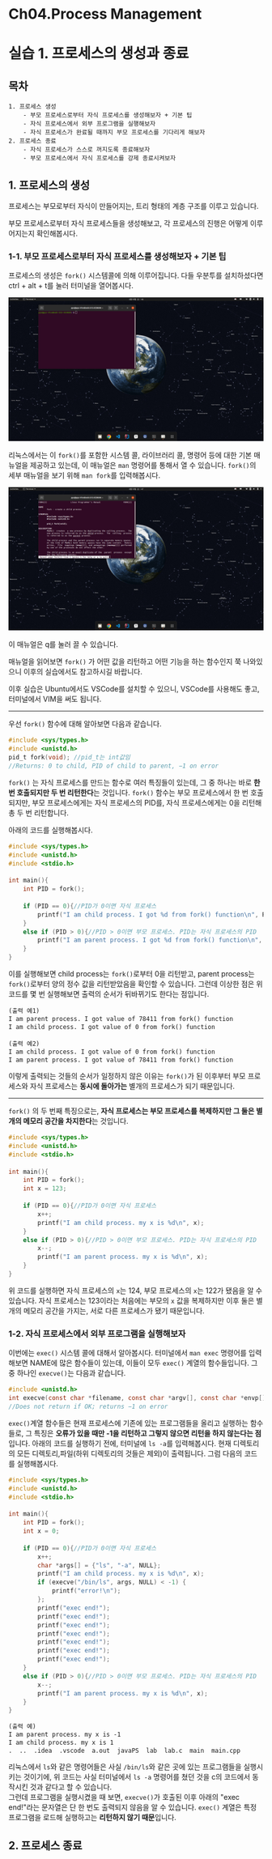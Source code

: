 # Ch04.Process Management

# 실습 1. 프로세스의 생성과 종료

## 목차

```
1. 프로세스 생성
	- 부모 프로세스로부터 자식 프로세스를 생성해보자 + 기본 팁
	- 자식 프로세스에서 외부 프로그램을 실행해보자
	- 자식 프로세스가 완료될 때까지 부모 프로세스를 기다리게 해보자
2. 프로세스 종료
	- 자식 프로세스가 스스로 꺼지도록 종료해보자
	- 부모 프로세스에서 자식 프로세스를 강제 종료시켜보자
```

## 1. 프로세스의 생성

프로세스는 부모로부터 자식이 만들어지는, 트리 형태의 계층 구조를 이루고 있습니다.

부모 프로세스로부터 자식 프로세스들을 생성해보고, 각 프로세스의 진행은 어떻게 이루어지는지 확인해봅시다.

### 1-1. 부모 프로세스로부터 자식 프로세스를 생성해보자 + 기본 팁

프로세스의 생성은 `fork()` 시스템콜에 의해 이루어집니다. 다들 우분투를 설치하셨다면 ctrl + alt + t를 눌러 터미널을 열어봅시다.

![Terminal](./img/terminal.png)

리눅스에서는 이 `fork()`를 포함한 시스템 콜, 라이브러리 콜, 명령어 등에 대한 기본 매뉴얼을 제공하고 있는데, 이 매뉴얼은 `man` 명령어를 통해서 열 수 있습니다. `fork()`의 세부 매뉴얼을 보기 위해 `man fork`를 입력해봅시다.

![이 매뉴얼은 q를 눌러 끌 수 있습니다.](./img/man.png)

이 매뉴얼은 q를 눌러 끌 수 있습니다.

매뉴얼을 읽어보면 `fork()` 가 어떤 값을 리턴하고 어떤 기능을 하는 함수인지 쭉 나와있으니 이후의 실습에서도 참고하시길 바랍니다.

이후 실습은 Ubuntu에서도 VSCode를 설치할 수 있으니, VSCode를 사용해도 좋고, 터미널에서 VIM을 써도 됩니다.

---

우선 `fork()` 함수에 대해 알아보면 다음과 같습니다.

```c
#include <sys/types.h>
#include <unistd.h>
pid_t fork(void); //pid_t는 int값임
//Returns: 0 to child, PID of child to parent, −1 on error
```

`fork()` 는 자식 프로세스를 만드는 함수로 여러 특징들이 있는데, 그 중 하나는 바로 ************************************************************************************한 번 호출되지만 두 번 리턴한다************************************************************************************는 것입니다. `fork()` 함수는 부모 프로세스에서 한 번 호출되지만, 부모 프로세스에게는 자식 프로세스의 PID를, 자식 프로세스에게는 0을 리턴해 총 두 번 리턴합니다.

아래의 코드를 실행해봅시다.

```c
#include <sys/types.h>
#include <unistd.h>
#include <stdio.h>

int main(){
    int PID = fork();

    if (PID == 0){//PID가 0이면 자식 프로세스
        printf("I am child process. I got %d from fork() function\n", PID);
    }
    else if (PID > 0){//PID > 0이면 부모 프로세스. PID는 자식 프로세스의 PID
        printf("I am parent process. I got %d from fork() function\n", PID);
    }
}
```

이를 실행해보면 child process는 `fork()`로부터 0을 리턴받고, parent process는 `fork()`로부터 양의 정수 값을 리턴받았음을 확인할 수 있습니다. 그런데 이상한 점은 위 코드를 몇 번 실행해보면 출력의 순서가 뒤바뀌기도 한다는 점입니다.

```
(출력 예1)
I am parent process. I got value of 78411 from fork() function
I am child process. I got value of 0 from fork() function

(출력 예2)
I am child process. I got value of 0 from fork() function
I am parent process. I got value of 78411 from fork() function
```

이렇게 출력되는 것들의 순서가 일정하지 않은 이유는 `fork()`가 된 이후부터 부모 프로세스와 자식 프로세스는 **동시에 돌아가는** 별개의 프로세스가 되기 때문입니다.

---

`fork()` 의 두 번째 특징으로는, **자식 프로세스는 부모 프로세스를 복제하지만 그 둘은 별개의 메모리 공간을 차지한다**는 것입니다.

```c
#include <sys/types.h>
#include <unistd.h>
#include <stdio.h>

int main(){
    int PID = fork();
	int x = 123;

    if (PID == 0){//PID가 0이면 자식 프로세스
        x++;
        printf("I am child process. my x is %d\n", x);
    }
    else if (PID > 0){//PID > 0이면 부모 프로세스. PID는 자식 프로세스의 PID
        x--;
        printf("I am parent process. my x is %d\n", x);
    }
}
```

위 코드를 실행하면 자식 프로세스의 `x`는 124, 부모 프로세스의 `x`는 122가 됐음을 알 수 있습니다. 자식 프로세스는 123이라는 처음에는 부모의 `x` 값을 복제하지만 이후 둘은 별개의 메모리 공간을 가지는, 서로 다른 프로세스가 됐기 때문입니다. 

### 1-2. 자식 프로세스에서 외부 프로그램을 실행해보자
이번에는 `exec()` 시스템 콜에 대해서 알아봅시다. 터미널에서 `man exec` 명령어를 입력해보면 NAME에 많은 함수들이 있는데, 이들이 모두 `exec()` 계열의 함수들입니다. 그 중 하나인 `execve()`는 다음과 같습니다.  
```c
#include <unistd.h>
int execve(const char *filename, const char *argv[], const char *envp[]);
//Does not return if OK; returns −1 on error
```
`exec()`계열 함수들은 현재 프로세스에 기존에 있는 프로그램들을 올리고 실행하는 함수들로, 그 특징은 **오류가 있을 때만 -1을 리턴하고 그렇지 않으면 리턴을 하지 않는다는 점**입니다.
아래의 코드를 실행하기 전에, 터미널에 `ls -a`를 입력해봅시다. 현재 디렉토리의 모든 디렉토리,파일(하위 디렉토리의 것들은 제외)이 출력됩니다.
그럼 다음의 코드를 실행해봅시다.

```c
#include <sys/types.h>
#include <unistd.h>
#include <stdio.h>

int main(){
    int PID = fork();
    int x = 0;

    if (PID == 0){//PID가 0이면 자식 프로세스
        x++;
        char *args[] = {"ls", "-a", NULL};
        printf("I am child process. my x is %d\n", x);
        if (execve("/bin/ls", args, NULL) < -1) {
            printf("error!\n");
        };
        printf("exec end!");
        printf("exec end!");
        printf("exec end!");
        printf("exec end!");
        printf("exec end!");
        printf("exec end!");
        printf("exec end!");
    }
    else if (PID > 0){//PID > 0이면 부모 프로세스. PID는 자식 프로세스의 PID
        x--;
        printf("I am parent process. my x is %d\n", x);
    }
}
```
```
(출력 예)
I am parent process. my x is -1
I am child process. my x is 1
.  ..  .idea  .vscode  a.out  javaPS  lab  lab.c  main  main.cpp
```
리눅스에서 `ls`와 같은 명령어들은 사실 `/bin/ls`와 같은 곳에 있는 프로그램들을 실행시키는 것이기에, 위 코드는 사실 터미널에서 `ls -a` 명령어를 쳤던 것을 c의 코드에서 동작시킨 것과 같다고 할 수 있습니다.  
그런데 프로그램을 실행시켰을 때 보면, `execve()`가 호출된 이후 아래의 "exec end!"라는 문자열은 단 한 번도 출력되지 않음을 알 수 있습니다. `exec()` 계열은 특정 프로그램을 로드해 실행하고는 **리턴하지 않기 때문**입니다.


## 2. 프로세스 종료
